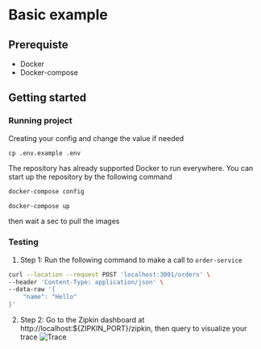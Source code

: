 # Basic example

## Prerequiste
- Docker
- Docker-compose
  
## Getting started

### Running project

Creating your config and change the value if needed
```
cp .env.example .env
```

The repository has already supported Docker to run everywhere. You can start up the repository by the following command

```bash
docker-compose config

docker-compose up
```

then wait a sec to pull the images

### Testing

1. Step 1: Run the following command to make a call to `order-service`

```bash
curl --location --request POST 'localhost:3001/orders' \
--header 'Content-Type: application/json' \
--data-raw '{
    "name": "Hello"
}'
```

2. Step 2: Go to the Zipkin dashboard at http://localhost:${ZIPKIN_PORT}/zipkin, then query to visualize your trace
![Trace](./visualize-trace.png)
